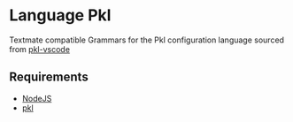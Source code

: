 # Language Pkl

Textmate compatible Grammars for the Pkl configuration language sourced from [pkl-vscode](https://github.com/apple/pkl-vscode)

## Requirements

* [NodeJS](https://nodejs.org/en/learn/getting-started/how-to-install-nodejs)
* [pkl](https://pkl-lang.org/main/current/pkl-cli/index.html#installation)
